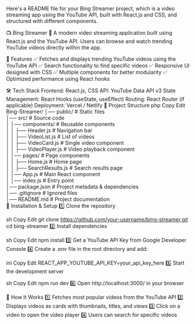 Here's a README file for your Bing Streamer project, which is a video streaming app using the YouTube API, built with React.js and CSS, and structured with different components.

📺 Bing Streamer
🚀 A modern video streaming application built using React.js and the YouTube API. Users can browse and watch trending YouTube videos directly within the app.

🌟 Features
✅ Fetches and displays trending YouTube videos using the YouTube API
✅ Search functionality to find specific videos
✅ Responsive UI designed with CSS
✅ Multiple components for better modularity
✅ Optimized performance using React hooks

🛠 Tech Stack
Frontend: React.js, CSS
API: YouTube Data API v3
State Management: React Hooks (useState, useEffect)
Routing: React Router (if applicable)
Deployment: Vercel / Netlify
📂 Project Structure
php
Copy
Edit
Bing-Streamer/
│── public/                   # Static files  
│── src/                      # Source code  
│   │── components/            # Reusable components  
│   │   ├── Header.js          # Navigation bar  
│   │   ├── VideoList.js       # List of videos  
│   │   ├── VideoCard.js       # Single video component  
│   │   ├── VideoPlayer.js     # Video playback component  
│   │── pages/                 # Page components  
│   │   ├── Home.js            # Home page  
│   │   ├── SearchResults.js   # Search results page  
│   │── App.js                 # Main React component  
│   │── index.js               # Entry point  
│── package.json               # Project metadata & dependencies  
│── .gitignore                 # Ignored files  
│── README.md                  # Project documentation  
🚀 Installation & Setup
1️⃣ Clone the repository

sh
Copy
Edit
git clone https://github.com/your-username/bing-streamer.git
cd bing-streamer
2️⃣ Install dependencies

sh
Copy
Edit
npm install
3️⃣ Get a YouTube API Key from Google Developer Console
4️⃣ Create a .env file in the root directory and add:

ini
Copy
Edit
REACT_APP_YOUTUBE_API_KEY=your_api_key_here
5️⃣ Start the development server

sh
Copy
Edit
npm run dev
6️⃣ Open http://localhost:3000/ in your browser

🎥 How It Works
1️⃣ Fetches most popular videos from the YouTube API
2️⃣ Displays videos as cards with thumbnails, titles, and views
3️⃣ Click on a video to open the video player
4️⃣ Users can search for specific videos

